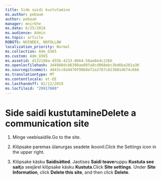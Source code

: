 ```yaml
---
title: Side saidi kustutamine
ms.author: pebaum
author: pebaum
manager: mnirkhe
ms.date: 6/25/2018
ms.audience: Admin
ms.topic: article
ROBOTS: NOINDEX, NOFOLLOW
localization_priority: Normal
ms.collection: Adm_O365
ms.custom: Adm_O365
ms.assetid: d132106a-d55b-4233-8664-56ae8e4c226b
ms.openlocfilehash: 3d4980dc86390ae89fa8cd068ebc3bd6ba201a30
ms.sourcegitcommit: dd43cc0a9470f98b8ef2a3787c823801d674c666
ms.translationtype: MT
ms.contentlocale: et-EE
ms.lasthandoff: 02/12/2019
ms.locfileid: "29917600"
---
```

# <a name="delete-a-communication-site"></a><span data-ttu-id="c6442-102">Side saidi kustutamine</span><span class="sxs-lookup"><span data-stu-id="c6442-102">Delete a communication site</span></span>

1. <span data-ttu-id="c6442-103">Minge veebisaidile.</span><span class="sxs-lookup"><span data-stu-id="c6442-103">Go to the site.</span></span>
    
2. <span data-ttu-id="c6442-104">Klõpsake paremas ülanurgas seadete ikoonil.</span><span class="sxs-lookup"><span data-stu-id="c6442-104">Click the Settings icon in the upper right.</span></span>
    
3. <span data-ttu-id="c6442-p101">Klõpsake käsku **Saidisätted**. Jaotises **Saidi teave**nuppu **Kustuta see sait**ja seejärel klõpsake käsku **Kustuta**.</span><span class="sxs-lookup"><span data-stu-id="c6442-p101">Click **Site settings**. Under **Site Information**, click **Delete this site**, and then click **Delete**.</span></span>
    

